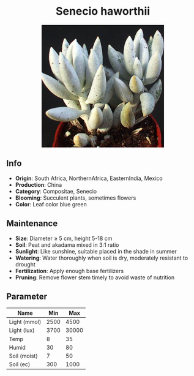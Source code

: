 <h1 align='center'>Senecio haworthii</h1>
<p align="center">
    <img 
        align='center'
        width='320'
        src="../images/senecio haworthii.png" 
        alt='Senecio haworthii' />
</p>

## Info

 - **Origin**: South Africa, NorthernAfrica, EasternIndia, Mexico
 - **Production**: China
 - **Category**: Compositae, Senecio
 - **Blooming**: Succulent plants, sometimes flowers
 - **Color**: Leaf color blue green

## Maintenance

 - **Size**: Diameter ≥ 5 cm, height 5-18 cm
 - **Soil**: Peat and akadama mixed in 3:1 ratio
 - **Sunlight**: Like sunshine, suitable placed in the shade in summer
 - **Watering**: Water thoroughly when soil is dry, moderately resistant to drought
 - **Fertilization**: Apply enough base fertilizers
 - **Pruning**: Remove flower stem timely to avoid waste of nutrition

## Parameter

| Name         | Min  | Max   |
|--------------|------|-------|
| Light (mmol) | 2500 | 4500  |
| Light (lux)  | 3700 | 30000 |
| Temp         | 8    | 35    |
| Humid        | 30   | 80    |
| Soil (moist) | 7   | 50    |
| Soil (ec)    | 300  | 1000  |